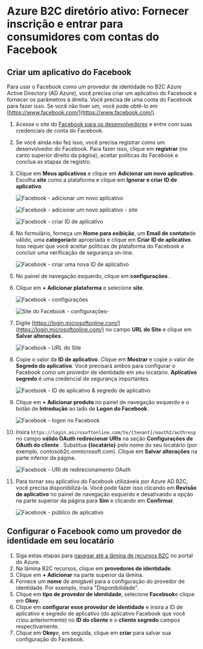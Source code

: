 <properties
    pageTitle="Azure B2C ativa do diretório: Configuração do Facebook | Microsoft Azure"
    description="Forneça inscrição e entrar para consumidores com contas do Facebook em seus aplicativos que são protegidos por Azure Active Directory B2C."
    services="active-directory-b2c"
    documentationCenter=""
    authors="swkrish"
    manager="mbaldwin"
    editor="bryanla"/>

<tags
    ms.service="active-directory-b2c"
    ms.workload="identity"
    ms.tgt_pltfrm="na"
    ms.devlang="na"
    ms.topic="article"
    ms.date="07/24/2016"
    ms.author="swkrish"/>

# <a name="azure-active-directory-b2c-provide-sign-up-and-sign-in-to-consumers-with-facebook-accounts"></a>Azure B2C diretório ativo: Fornecer inscrição e entrar para consumidores com contas do Facebook

## <a name="create-a-facebook-application"></a>Criar um aplicativo do Facebook

Para usar o Facebook como um provedor de identidade no B2C Azure Active Directory (AD Azure), você precisa criar um aplicativo do Facebook e fornecer os parâmetros à direita. Você precisa de uma conta do Facebook para fazer isso. Se você não tiver um, você pode obtê-lo em [https://www.facebook.com/](https://www.facebook.com/).

1. Acesse o site do [Facebook para os desenvolvedores](https://developers.facebook.com/) e entre com suas credenciais de conta do Facebook.
2. Se você ainda não fez isso, você precisa registrar como um desenvolvedor do Facebook. Para fazer isso, clique em **registrar** (no canto superior direito da página), aceitar políticas do Facebook e conclua as etapas de registro.
3. Clique em **Meus aplicativos** e clique em **Adicionar um novo aplicativo**. Escolha **site** como a plataforma e clique em **Ignorar e criar ID de aplicativo**.

    ![Facebook - adicionar um novo aplicativo](./media/active-directory-b2c-setup-fb-app/fb-add-new-app.png)

    ![Facebook - adicionar um novo aplicativo - site](./media/active-directory-b2c-setup-fb-app/fb-add-new-app-website.png)

    ![Facebook - criar ID de aplicativo](./media/active-directory-b2c-setup-fb-app/fb-new-app-skip.png)

4. No formulário, forneça um **Nome para exibição**, um **Email de contato**de válido, uma **categoria**de apropriada e clique em **Criar ID de aplicativo**. Isso requer que você aceitar políticas de plataforma do Facebook e concluir uma verificação de segurança on-line.

    ![Facebook - criar uma nova ID de aplicativo](./media/active-directory-b2c-setup-fb-app/fb-create-app-id.png)

5. No painel de navegação esquerdo, clique em **configurações** .
6. Clique em **+ Adicionar plataforma** e selecione **site**.

    ![Facebook - configurações](./media/active-directory-b2c-setup-fb-app/fb-settings.png)

    ![Site do Facebook - configurações-](./media/active-directory-b2c-setup-fb-app/fb-website.png)

7. Digite [https://login.microsoftonline.com/](https://login.microsoftonline.com/) no campo **URL do Site** e clique em **Salvar alterações**.

    ![Facebook - URL do Site](./media/active-directory-b2c-setup-fb-app/fb-site-url.png)

8. Copie o valor da **ID de aplicativo**. Clique em **Mostrar** e copie o valor de **Segredo do aplicativo**. Você precisará ambos para configurar o Facebook como um provedor de identidade em seu locatário. **Aplicativo segredo** é uma credencial de segurança importantes.

    ![Facebook - ID de aplicativo & segredo de aplicativo](./media/active-directory-b2c-setup-fb-app/fb-app-id-app-secret.png)

9. Clique em **+ Adicionar produto** no painel de navegação esquerdo e o botão de **Introdução** ao lado de **Logon do Facebook**.

    ![Facebook - logon no Facebook](./media/active-directory-b2c-setup-fb-app/fb-login.png)

10. Insira `https://login.microsoftonline.com/te/{tenant}/oauth2/authresp` no campo **válido OAuth redirecionar URIs** na seção **Configurações de OAuth do cliente** . Substitua **{locatário}** pelo nome do seu locatário (por exemplo, contosob2c.onmicrosoft.com). Clique em **Salvar alterações** na parte inferior da página.

    ![Facebook - URI de redirecionamento OAuth](./media/active-directory-b2c-setup-fb-app/fb-oauth-redirect-uri.png)

11. Para tornar seu aplicativo do Facebook utilizáveis por Azure AD B2C, você precisa disponibilizá-la. Você pode fazer isso clicando em **Revisão de aplicativo** no painel de navegação esquerdo e desativando a opção na parte superior da página para **Sim** e clicando em **Confirmar**.

    ![Facebook - público de aplicativo](./media/active-directory-b2c-setup-fb-app/fb-app-public.png)

## <a name="configure-facebook-as-an-identity-provider-in-your-tenant"></a>Configurar o Facebook como um provedor de identidade em seu locatário

1. Siga estas etapas para [navegar até a lâmina de recursos B2C](active-directory-b2c-app-registration.md#navigate-to-the-b2c-features-blade) no portal do Azure.
2. Na lâmina B2C recursos, clique em **provedores de identidade**.
3. Clique em **+ Adicionar** na parte superior da lâmina.
4. Fornece um **nome** de amigável para a configuração do provedor de identidade. Por exemplo, insira "Disponibilidade".
5. Clique em **tipo de provedor de identidade**, selecione **Facebook**e clique em **Okey**.
6. Clique em **configurar esse provedor de identidade** e insira a ID de aplicativo e segredo de aplicativo (do aplicativo Facebook que você criou anteriormente) no **ID do cliente** e o **cliente segredo** campos respectivamente.
7. Clique em **Okey**e, em seguida, clique em **criar** para salvar sua configuração do Facebook.
